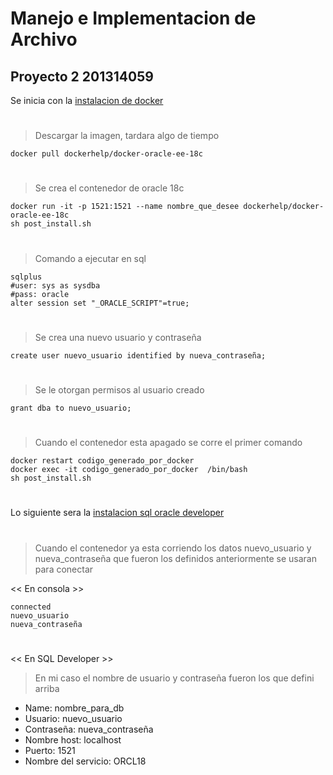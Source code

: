 # Manejo e Implementacion de Archivo 
## Proyecto 2   201314059

Se inicia con la [instalacion de docker](https://linuxhint.com/install_configure_docker_ubuntu/)
 #
 >Descargar la imagen, tardara algo de tiempo 
 
    docker pull dockerhelp/docker-oracle-ee-18c
#
>Se crea el contenedor de oracle 18c

    docker run -it -p 1521:1521 --name nombre_que_desee dockerhelp/docker-oracle-ee-18c
    sh post_install.sh
#
>Comando a ejecutar en sql

    sqlplus
    #user: sys as sysdba
    #pass: oracle
    alter session set "_ORACLE_SCRIPT"=true;
#
>Se crea una nuevo usuario y contraseña

    create user nuevo_usuario identified by nueva_contraseña;
#
>Se le otorgan permisos al usuario creado

    grant dba to nuevo_usuario;
 
#

>Cuando el contenedor esta apagado se corre el primer comando

    docker restart codigo_generado_por_docker
    docker exec -it codigo_generado_por_docker  /bin/bash
    sh post_install.sh
 
#
 
Lo siguiente sera la [instalacion sql oracle developer](https://www.sismonda.com.ar/1193-2020-11-09-sql-developer-en-ubuntu-20-04/)
 
 
#

>Cuando el contenedor ya esta corriendo los datos nuevo_usuario y nueva_contraseña que fueron los definidos anteriormente se usaran para conectar

<< En consola >>

    connected
    nuevo_usuario
    nueva_contraseña

#
<< En SQL Developer >>

>En mi caso el nombre de usuario y contraseña fueron los que defini arriba

- Name: nombre_para_db
- Usuario: nuevo_usuario
- Contraseña: nueva_contraseña
- Nombre host: localhost
- Puerto: 1521
- Nombre del servicio: ORCL18
